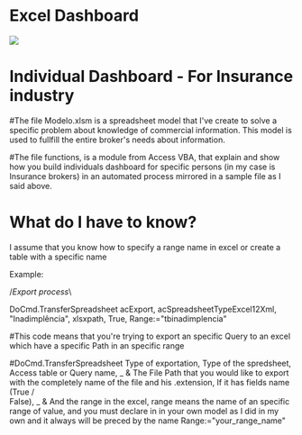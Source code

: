 # Excel Dashboard

<img src="https://media-exp1.licdn.com/media-proxy/ext?w=800&h=800&f=n&hash=Cv%2BbKufrMFmn9gJxfoY9yJLcOzY%3D&ora=1%2CaFBCTXdkRmpGL2lvQUFBPQ%2CxAVta5g-0R6jnhodx1Ey9KGTqAGj6E5DQJHUA3L0CHH05IbfPWjpKJPeL-Sh9kBHcShSjQAxKea1STO1Go68Ko3tKNgjjZbidcL5agYUbhl4j3lK6w">



# Individual Dashboard - For Insurance industry
#The file Modelo.xlsm is a spreadsheet model that I've create to solve a specific problem about knowledge of commercial information. This model is used to fullfill the entire broker's needs about information.

#The file functions, is a module from Access VBA, that explain and show how you build individuals dashboard for specific persons (in my case is Insurance brokers) in an automated process mirrored in a sample file as I said above.

# What do I have to know?

I assume that you know how to specify a range name in excel or create a table with a specific name

Example: 

  /*Export process*\
  
  DoCmd.TransferSpreadsheet acExport, acSpreadsheetTypeExcel12Xml, "Inadimplência", xlsxpath, True, Range:="tbinadimplencia"
  
  #This code means that you're trying to export an specific Query to an excel which have a specific Path in an specific range
  
  #DoCmd.TransferSpreadsheet Type of exportation, Type of the spredsheet, Access table or Query name, _
  & The File Path that you would like to export with the completely name of the file and his .extension, If it has fields name (True /     
  False), _
  & And the range in the excel, range means the name of an specific range of value, and you must declare in in your own model as I did in   my own and it always will be preced by the name Range:="your_range_name"
  
  
